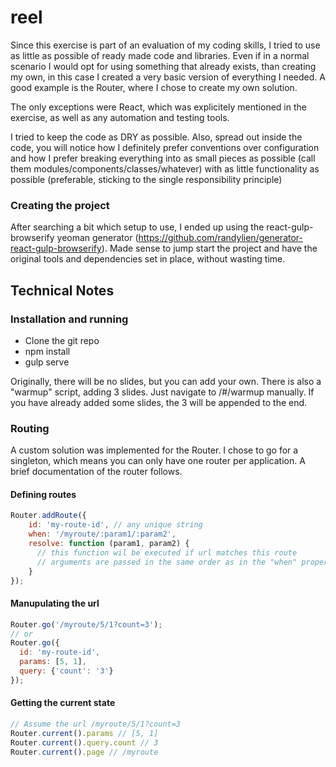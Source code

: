 # reel
Since this exercise is part of an evaluation of my coding skills, I tried to use as little as possible of ready made code and libraries. Even if in a normal scenario I would opt for using something that already exists, than creating my own, in this case I created a very basic version of everything I needed. A good example is the Router, where I chose to create my own solution.

The only exceptions were React, which was explicitely mentioned in the exercise, as well as any automation and testing tools.

I tried to keep the code as DRY as possible. Also, spread out inside the code, you will notice how I definitely prefer conventions over configuration and how I prefer breaking everything into as small pieces as possible (call them modules/components/classes/whatever) with as little functionality as possible (preferable, sticking to the single responsibility principle)

### Creating the project
After searching a bit which setup to use, I ended up using the react-gulp-browserify yeoman generator (https://github.com/randylien/generator-react-gulp-browserify). Made sense to jump start the project and have the original tools and dependencies set in place, without wasting time.

## Technical Notes
### Installation and running
- Clone the git repo
- npm install
- gulp serve

Originally, there will be no slides, but you can add your own. There is also a "warmup" script, adding 3 slides. Just navigate to /#/warmup manually. If you have already added some slides, the 3 will be appended to the end.

### Routing
A custom solution was implemented for the Router. I chose to go for a singleton, which means you can only have one router per application. A brief documentation of the router follows.

#### Defining routes
```javascript
Router.addRoute({
    id: 'my-route-id', // any unique string
    when: '/myroute/:param1/:param2',
    resolve: function (param1, param2) {
      // this function wil be executed if url matches this route
      // arguments are passed in the same order as in the "when" property
    }
});
```

#### Manupulating the url
```javascript
Router.go('/myroute/5/1?count=3');
// or
Router.go({
  id: 'my-route-id',
  params: [5, 1],
  query: {'count': '3'}
});
```

#### Getting the current state
```javascript
// Assume the url /myroute/5/1?count=3
Router.current().params // [5, 1]
Router.current().query.count // 3
Router.current().page // /myroute
```
